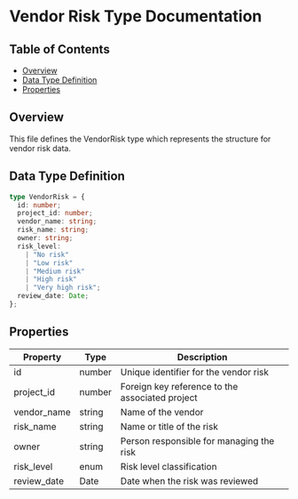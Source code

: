 # Vendor Risk Type Documentation

## Table of Contents

- [Overview](#overview)
- [Data Type Definition](#data-type-definition)
- [Properties](#properties)

## Overview

This file defines the VendorRisk type which represents the structure for vendor risk data.

## Data Type Definition

```typescript
type VendorRisk = {
  id: number;
  project_id: number;
  vendor_name: string;
  risk_name: string;
  owner: string;
  risk_level:
    | "No risk"
    | "Low risk"
    | "Medium risk"
    | "High risk"
    | "Very high risk";
  review_date: Date;
};
```

## Properties

| Property    | Type   | Description                                     |
| ----------- | ------ | ----------------------------------------------- |
| id          | number | Unique identifier for the vendor risk           |
| project_id  | number | Foreign key reference to the associated project |
| vendor_name | string | Name of the vendor                              |
| risk_name   | string | Name or title of the risk                       |
| owner       | string | Person responsible for managing the risk        |
| risk_level  | enum   | Risk level classification                       |
| review_date | Date   | Date when the risk was reviewed                 |
